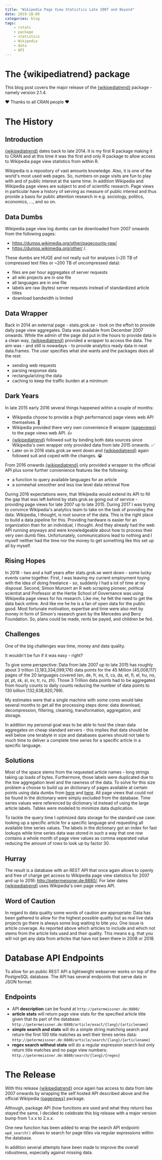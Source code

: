 ```yaml
---
title: "Wikipedia Page View Statistics Late 2007 and Beyond"
date: 2019-10-09
categories: blog
tags:
    - rstats
    - package
    - statistics
    - Wikipedia
    - data
    - API
---
```



# The {wikipediatrend} package


This blog post covers the major release of the [{wikipediatrend}](https://cran.r-project.org/web/packages/wikipediatrend/index.html) package - namely version 2.1.4. 

&#10084; Thanks to all CRAN people &#10084;



# The History 


## Introduction 

[{wikipediatrend}](https://cran.r-project.org/web/packages/wikipediatrend/index.html) dates back to late 2014. It is my first R package making it to CRAN and at this time it was the first and only R package to allow 
access to Wikipedia page view statistics from within R. 


Wikipedia is a repository of vast amounts knowledge. 
Also, it is one of the world's most used web pages. 
So, numbers on page visits are fun to play with and of public interest at the same time. 
In addition Wikipedia and Wikipedia page views are subject to and of
scientific research. 
Page views in particular have a history of serving as measure of public interest and thus provide a basis for public attention research in e.g. sociology, politics, economics, ..., and so on. 


## Data Dumbs

Wikipedia page view log dumbs can be downloaded from 2007 onwards from the following pages: 

- https://dumps.wikimedia.org/other/pagecounts-raw/
- https://dumps.wikimedia.org/other/ /. 

These dumbs are HUGE and not really suit for analyses (~20 TB of compressed text files or ~200 TB of uncompressed data):

- files are per hour aggregates of server requests
- all wiki projects are in one file 
- all languages are in one file
- labels are raw (bytes) server requests instead of standardized article titles
- download bandwidth is limited 


## Data Wrapper

Back in 2014 an external page - stats.grok.se - took on the effort to provide daily page view aggregates. 
Data was available from December 2007 onwards. 
While the admin of the page did put in the hours to provide data in a clean way, [{wikipediatrend}](https://cran.r-project.org/web/packages/wikipediatrend/index.html) provided a wrapper to access the data. 
The aim was - and still is nowadays - to provide analytics ready data in neat data.frames. The user specifies what she wants and the packages does all the rest:

- sending web requests 
- parsing response data 
- rectangularizing the data
- caching to keep the traffic burden at a minimum

## Dark Years

In late 2015 early 2016 several things happened within a couple of months: 

- Wikipedia choose to provide a (high performance) page views web API themselves. &#127881;
- Wikipedia provided there very own convenience R wrapper [{pageviews}](https://cran.r-project.org/web/packages/pageviews/index.html) to the page views web API. &#128077;
- [{wikipediatrend}](https://cran.r-project.org/web/packages/wikipediatrend/index.html) followed suit by binding both data 
sources since Wikipedia's own wrapper only provided data from late 2015 onwards. &#9989;
- Later on in 2016 stats.grok.se went down and [{wikipediatrend}](https://cran.r-project.org/web/packages/wikipediatrend/index.html) again followed suit and coped with the changes. &#128557;



From 2016 onwards [{wikipediatrend}](https://cran.r-project.org/web/packages/wikipediatrend/index.html) only provided a wrapper to the official API plus some further convenience features like the following: 

- a function to query available languages for an article 
- a somewhat smoother and less low level data retrieval flow

During 2016 expectations were, that Wikipedia would extend its API to 
fill the gap that was left behind by stats.grok.se going out of service - providing 
page views for late 2007 up to late 2015. During 2017 I was trying to convince Wikipedia's analytics team to take on the task of providing the data. Wikipedia, I thought, is root source of the data. This is the right place to build a data pipeline for this. Providing hardware is easier for an organization than for an individual, I thought. And they already had the web API running anyways and were knowledgeable about how to process their very own dumb files. Unfortunately, communications lead to nothing and I myself neither had the time nor the money to get something like this set up all by myself.


## Rising Hopes

In 2018 - two and a half years after stats.grok.se went down - some lucky events came together. First, I was leaving my current employment toying with the idea of doing freelance - so, suddenly I had a lot of time at my disposal. 
Second, Simon Munzert 
an R web scraping pioneer, political scientist and Professor at the Hertie
School of Governance was using Wikipedia page views for his 
research. Like me, he felt the need to get the data back online. 
And like me he he is a fan of open data for the public good. 
Most fortunate motivation, expertise and time were also met by money in form of Simon's research grant 
by the Mercedes and Benz Foundation. So, plans could be made, rents be payed, and children be fed. 


## Challenges

One of the big challenges was time, money and data quality. 

It wouldn't be fun if it was easy - right?

To give some perspective: Data from late 2007 up to late 2015 has roughly about 
3 trillion (3,183,334,099,176) data points for the 45 Million (45,008,117) pages of the 20 
languages covered (en, de, fr, es, it, cs, da, et, fi, el, hu, no, pl, pt, sk, sl, sv, tr, ru, zh).
Those 3 Trillion data points had to be aggregated from hourly counts to daily counts 
reducing the number of data points to 130 billion (132,638,920,799). 

My estimates were that a single machine with some cores would take several months to get all the processing steps done: data download, decompression, filtering, cleaning, transformation, aggregation, and storage.

In addition my personal goal was to be able to host the clean data aggregates 
on cheap standard servers - this implies that data should be well below one 
terabyte in size and databases queries should not take to much time to deliver a complete time series for a specific article in a specific language. 


## Solutions

Most of the space stems from the requested article names - 
long strings taking up loads of bytes. Furthermore, those labels were duplicated
due to the low aggregation level and the rawness of the data.
To solve for this size problem a choose to build up an dictionary of pages 
 available at certain points using data dumbs 
from [here](https://dumps.wikimedia.org/other/static_html_dumps/current/) and 
[here](https://dumps.wikimedia.org/other/pagetitles/). All page views 
that could not be found in the dictionary were simply excluded from the 
database. Time series values were referenced by dictionary id instead of 
using the large article labels. Tables were modeled to minimize data duplication.

To tackle the query time I optimized data storage for the standard use case: 
looking up a specific article for a specific language and requesting all available time series values. The labels in the dictionary got an index for fast lookups while time series data was stored in such a way that one row contains a whole month of page view values as comma separated value reducing the amount of rows to look up by factor 30. 

## Hurray

The result is a database with an REST API that once again allows to openly and 
free of charge get access to Wikipedia page view statistics for 2007 and up to 2016: http://petermeissner.de:8880/. For later dates [{wikipediatrend}](https://cran.r-project.org/web/packages/wikipediatrend/index.html) uses Wikipedia's own page views API. 

## Word of Caution

In regard to data quality some words of caution are appropriate: Data has been
gathered to allow for the highest possible quality but as real live data 
projects go there is always some bug waiting to bite you. One issue is article coverage. As reported above which articles to include and which not stems from the article lists used and their quality. This means e.g. that you will not get any data from articles that have not been there in 2008 or 2018. 




# Database API Endpoints

To allow for an public REST API a lightweight webserver works on top of the PostgreSQL database. The API has several endpoints that serve data in JSON format: 

## Endpoints

- API **description** can be found at `http://petermeissner.de:8880/`
- **article stats** will return page view stats for the specified article title given that its part of the database: `http://petermeissner.de:8880/article/exact/{lang}/{articlename}`
- **simple search and stats** will do a simple string matching search and return the first 100 title matches as well their times series data:   `http://petermeissner.de:8880/article/search/{lang}/{articlename}`
- **regex search without stats** will do a regular expression search but only return title matches and no page view numbers: `http://petermeissner.de:8880/search/{lang}/{regex}`




# The Release

With this release [{wikipediatrend}](https://cran.r-project.org/web/packages/wikipediatrend/index.html) once again has access to data from late 2007 
onwards by wrapping the self hosted API described above and the official Wikipedia [{pageviews}](https://cran.r-project.org/web/packages/pageviews/index.html) package. 

Although, package API (how functions are used and what they return)
has stayed the same, I decided to celebrate this big release with a major version bump from 1.x.x to 2.x.x.

One new function has been added to wrap the search API endpoint:  `wpd_search()` allows to search for page titles via regular 
expressions within the database. 

In addition several attempts have been made to improve the overall robustness, especially against missing data.




















